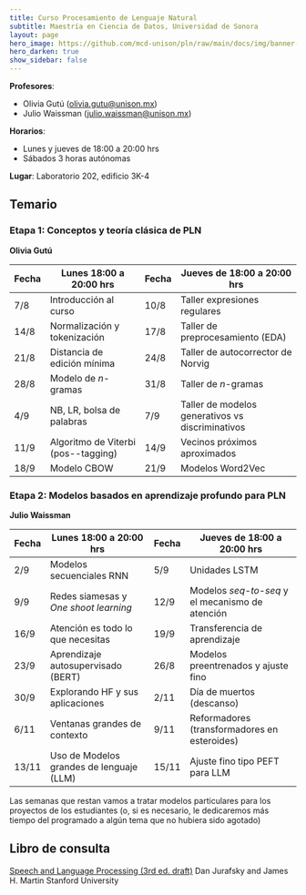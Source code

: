```yaml
---
title: Curso Procesamiento de Lenguaje Natural 
subtitle: Maestría en Ciencia de Datos, Universidad de Sonora
layout: page
hero_image: https://github.com/mcd-unison/pln/raw/main/docs/img/banner-poema.jpg
hero_darken: true
show_sidebar: false
---
```



**Profesores**: 

- Olivia Gutú (olivia.gutu@unison.mx)
- Julio Waissman (julio.waissman@unison.mx)

**Horarios**:

- Lunes y jueves de 18:00 a 20:00 hrs
- Sábados 3 horas autónomas


**Lugar**: Laboratorio 202, edificio 3K-4

## Temario

### Etapa 1: Conceptos y teoría clásica de PLN

**Olivia Gutú**

| Fecha | Lunes 18:00 a 20:00 hrs      | Fecha | Jueves de 18:00 a 20:00 hrs     |
| ----- | ---------------------------- | ----- | ------------------------------- |
| 7/8   | Introducción al curso        | 10/8  | Taller expresiones regulares    |
| 14/8  | Normalización y tokenización | 17/8 | Taller de preprocesamiento (EDA) |
| 21/8  | Distancia de edición mínima  | 24/8 | Taller de autocorrector de Norvig |
| 28/8  | Modelo de $n$-gramas         | 31/8 | Taller de $n$-gramas             |
| 4/9   | NB, LR, bolsa de palabras    | 7/9  | Taller de modelos generativos vs discriminativos |
| 11/9  | Algoritmo de Viterbi (pos--tagging) | 14/9 | Vecinos próximos aproximados |
| 18/9  | Modelo CBOW                  | 21/9 | Modelos Word2Vec                  |

### Etapa 2: Modelos basados en aprendizaje profundo para PLN

**Julio Waissman**

| Fecha | Lunes 18:00 a 20:00 hrs               | Fecha | Jueves de 18:00 a 20:00 hrs     |
| ----- | ------------------------------------- | ----- | ------------------------------- |
| 2/9   | Modelos secuenciales RNN              | 5/9   | Unidades LSTM                   |
| 9/9   | Redes siamesas y *One shoot learning* | 12/9  | Modelos *seq-to-seq* y el mecanismo de atención |
| 16/9  | Atención es todo lo que necesitas     | 19/9  | Transferencia de aprendizaje    |
| 23/9  | Aprendizaje autosupervisado (BERT)    | 26/8  | Modelos preentrenados y ajuste fino |
| 30/9  | Explorando HF y sus aplicaciones      | 2/11  | Día de muertos (descanso)|
| 6/11  | Ventanas grandes de contexto          | 9/11  | Reformadores (transformadores en esteroides)|
| 13/11 | Uso de Modelos grandes de lenguaje (LLM)   | 15/11  | Ajuste fino tipo PEFT para LLM|

Las semanas que restan vamos a tratar modelos particulares para los proyectos de los estudiantes (o, si es necesario, le dedicaremos más tiempo del programado a algún tema que no hubiera sido agotado)



## Libro de consulta

[Speech and Language Processing (3rd ed. draft)](https://web.stanford.edu/~jurafsky/slp3/)
Dan Jurafsky and James H. Martin
Stanford University



